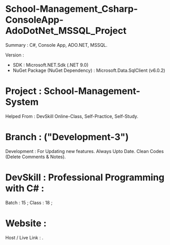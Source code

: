 # School-Management_Csharp-ConsoleApp-AdoDotNet_MSSQL_Project
Summary : C#, Console App, ADO.NET, MSSQL.

Version :
- SDK : Microsoft.NET.Sdk (.NET 9.0)
- NuGet Package (NuGet Dependency) : Microsoft.Data.SqlClient (v6.0.2)


# Project : School-Management-System
Helped From : DevSkill Online-Class, Self-Practice, Self-Study.

# Branch : ("Development-3")
Development : For Updating new features. Always Upto Date. Clean Codes (Delete Comments & Notes).


# DevSkill : Professional Programming with C# :
Batch : 15 ;
Class : 18 ;


# Website :
Host / Live Link : .

